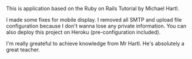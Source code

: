 This is application based on the Ruby on Rails Tutorial by Michael Hartl.

I made some fixes for mobile display. I removed all SMTP and upload file configuration because I don't wanna lose any private information. You can also deploy this project on Heroku (pre-configuration included).

I'm really greateful to achieve knowledge from Mr Hartl. He's absolutely a great teacher.

